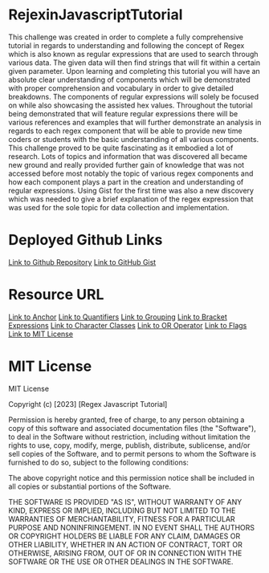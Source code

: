 # RejexinJavascriptTutorial

This challenge was created in order to complete a fully comprehensive tutorial in regards to understanding and following the concept of Regex which is also known as regular expressions that are used to search through various data. The given data will then find strings that will fit within a certain given parameter. Upon learning and completing this tutorial you will have an absolute clear understanding of components which will be demonstrated with proper comprehension and vocabulary in order to give detailed breakdowns. The components of regular expressions will solely be focused on while also showcasing the assisted hex values. Throughout the tutorial being demonstrated that will feature regular expressions there will be various references and examples that will further demonstrate an analysis in regards to each regex component that will be able to provide new time coders or students with the basic understanding of all various components. This challenge proved to be quite fascinating as it embodied a lot of research. Lots of topics and information that was discovered all became new ground and really provided further gain of knowledge that was not accessed before most notably the topic of various regex components and how each component plays a part in the creation and understanding of regular expressions. Using Gist for the first time was also a new discovery which was needed to give a brief explanation of the regex expression that was used for the sole topic for data collection and implementation. 


# Deployed Github Links
[Link to Github Repository](https://github.com/ArtVargas/RejexinJavascriptTutorial)
[Link to GitHub Gist](https://gist.github.com/ArtVargas/f40812e90a8af6957b49af4814662f09)

# Resource URL 
[Link to Anchor](https://launchschool.com/books/regex/read/anchors)
[Link to Quantifiers](https://www.tutorialsteacher.com/regex/quantifiers)
[Link to Grouping](https://learn.microsoft.com/en-us/dotnet/standard/base-types/grouping-constructs-in-regular-expressions)
[Link to Bracket Expressions](https://www.ibm.com/docs/es/netcoolomnibus/7.4?topic=library-bracket-expressions)
[Link to Character Classes](https://www.ibm.com/docs/es/netcoolomnibus/7.4?topic=library-bracket-expressions)
[Link to OR Operator](https://www3.ntu.edu.sg/home/ehchua/programming/howto/Regexe.html)
[Link to Flags](https://javascript.info/regexp-introduction)
[Link to MIT License](https://choosealicense.com/licenses/mit/)

# MIT License 
MIT License

Copyright (c) [2023] [Regex Javascript Tutorial]

Permission is hereby granted, free of charge, to any person obtaining a copy
of this software and associated documentation files (the "Software"), to deal
in the Software without restriction, including without limitation the rights
to use, copy, modify, merge, publish, distribute, sublicense, and/or sell
copies of the Software, and to permit persons to whom the Software is
furnished to do so, subject to the following conditions:

The above copyright notice and this permission notice shall be included in all
copies or substantial portions of the Software.

THE SOFTWARE IS PROVIDED "AS IS", WITHOUT WARRANTY OF ANY KIND, EXPRESS OR
IMPLIED, INCLUDING BUT NOT LIMITED TO THE WARRANTIES OF MERCHANTABILITY,
FITNESS FOR A PARTICULAR PURPOSE AND NONINFRINGEMENT. IN NO EVENT SHALL THE
AUTHORS OR COPYRIGHT HOLDERS BE LIABLE FOR ANY CLAIM, DAMAGES OR OTHER
LIABILITY, WHETHER IN AN ACTION OF CONTRACT, TORT OR OTHERWISE, ARISING FROM,
OUT OF OR IN CONNECTION WITH THE SOFTWARE OR THE USE OR OTHER DEALINGS IN THE
SOFTWARE.
